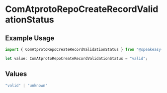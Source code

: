 # ComAtprotoRepoCreateRecordValidationStatus

## Example Usage

```typescript
import { ComAtprotoRepoCreateRecordValidationStatus } from "@speakeasy-sdks/bluesky/models/operations";

let value: ComAtprotoRepoCreateRecordValidationStatus = "valid";
```

## Values

```typescript
"valid" | "unknown"
```